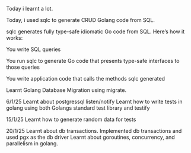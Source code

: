 Today i learnt a lot.

Today, i used sqlc to generate CRUD Golang code from SQL.

sqlc generates fully type-safe idiomatic Go code from SQL. Here’s how it works:

You write SQL queries

You run sqlc to generate Go code that presents type-safe interfaces to those queries

You write application code that calls the methods sqlc generated

Learnt Golang Database Migration using migrate.

6/1/25
Learnt about postgressql listen/notify
Learnt how to write tests in golang using both Golangs standard test library and testify

15/1/25
Learnt how to generate random data for tests

20/1/25
Learnt about db transactions.
Implemented db transactions and used pgx as the db driver
Learnt about goroutines, concurrency, and parallelism in golang.
